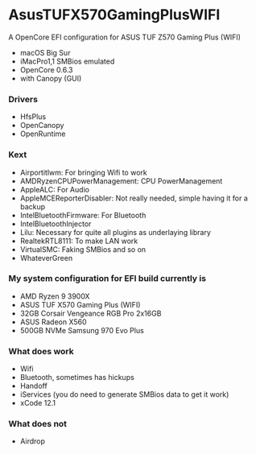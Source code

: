 # AsusTUFX570GamingPlusWIFI
A OpenCore EFI configuration for ASUS TUF Z570 Gaming Plus (WIFI)
- macOS Big Sur
- iMacPro1,1 SMBios emulated
- OpenCore 0.6.3
- with Canopy (GUI)

### Drivers
- HfsPlus
- OpenCanopy
- OpenRuntime

### Kext
- Airportitlwm: For bringing Wifi to work
- AMDRyzenCPUPowerManagement: CPU PowerManagement
- AppleALC: For Audio
- AppleMCEReporterDisabler: Not really needed, simple having it for a backup
- IntelBluetoothFirmware: For Bluetooth
- IntelBluetoothInjector
- Lilu: Necessary for quite all plugins as underlaying library
- RealtekRTL8111: To make LAN work
- VirtualSMC: Faking SMBios and so on
- WhateverGreen

### My system configuration for EFI build currently is
- AMD Ryzen 9 3900X
- ASUS TUF X570 Gaming Plus (WIFI)
- 32GB Corsair Vengeance RGB Pro 2x16GB
- ASUS Radeon X560
- 500GB NVMe Samsung 970 Evo Plus

### What does work
- Wifi
- Bluetooth, sometimes has hickups
- Handoff
- iServices (you do need to generate SMBios data to get it work)
- xCode 12.1

### What does not
- Airdrop
